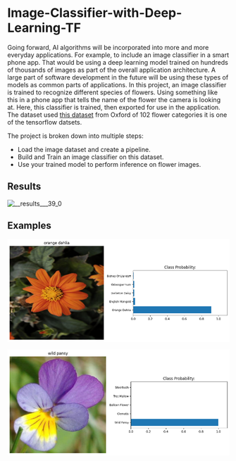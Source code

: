 # Image-Classifier-with-Deep-Learning-TF
Going forward, AI algorithms will be incorporated into more and more everyday applications. For example, to include an image classifier in a smart phone app. That would be using a deep learning model trained on hundreds of thousands of images as part of the overall application architecture. A large part of software development in the future will be using these types of models as common parts of applications.  In this project, an image classifier is trained to recognize different species of flowers. Using something like this in a phone app that tells the name of the flower the camera is looking at. Here, this classifier is trained, then exported for use in the application. The dataset used [this dataset](http://www.robots.ox.ac.uk/~vgg/data/flowers/102/index.html) from Oxford of 102 flower categories it is one of the tensorflow datsets.


The project is broken down into multiple steps:

* Load the image dataset and create a pipeline.
* Build and Train an image classifier on this dataset.
* Use your trained model to perform inference on flower images.


## Results

![__results___39_0](https://github.com/user-attachments/assets/42fdc223-5bf2-497d-9de5-126897b7422e)

## Examples

![image](https://github.com/sondosaabed/Flowers-Image-Classifier-with-Deep-Learning-TF/blob/main/html_notebook/html_images/ebe7f56b0985e2750b2d0daf8ef36896fcb401e3.png)

![image](https://github.com/sondosaabed/Flowers-Image-Classifier-with-Deep-Learning-TF/blob/main/html_notebook/html_images/4e460d2aec08eda81723a56760a390717cb37bf2.png)

